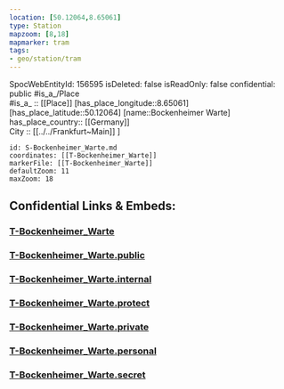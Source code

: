 ```yaml
---
location: [50.12064,8.65061] 
type: Station 
mapzoom: [8,18] 
mapmarker: tram 
tags:
- geo/station/tram
---
```

SpocWebEntityId: 156595
isDeleted: false
isReadOnly: false
confidential: public
#is_a_/Place  
#is_a_ :: [[Place]] 
[has_place_longitude::8.65061] 
[has_place_latitude::50.12064] 
[name::Bockenheimer Warte] 
has_place_country:: [[Germany]]  
City :: [[../../Frankfurt~Main]] ] 


```leaflet
id: S-Bockenheimer_Warte.md
coordinates: [[T-Bockenheimer_Warte]] 
markerFile: [[T-Bockenheimer_Warte]] 
defaultZoom: 11 
maxZoom: 18
```


## Confidential Links & Embeds: 

### [T-Bockenheimer_Warte](/_Standards/Earth/Continent/Europe/Europe~Central/Germany/Germany~West/Hessen/counties~Hessen/Frankfurt~Main/Stations-FFM~T/T-Bockenheimer_Warte.md) 

### [T-Bockenheimer_Warte.public](/_public/Earth/Continent/Europe/Europe~Central/Germany/Germany~West/Hessen/counties~Hessen/Frankfurt~Main/Stations-FFM~T/T-Bockenheimer_Warte.public.md) 

### [T-Bockenheimer_Warte.internal](/_internal/Earth/Continent/Europe/Europe~Central/Germany/Germany~West/Hessen/counties~Hessen/Frankfurt~Main/Stations-FFM~T/T-Bockenheimer_Warte.internal.md) 

### [T-Bockenheimer_Warte.protect](/_protect/Earth/Continent/Europe/Europe~Central/Germany/Germany~West/Hessen/counties~Hessen/Frankfurt~Main/Stations-FFM~T/T-Bockenheimer_Warte.protect.md) 

### [T-Bockenheimer_Warte.private](/_private/Earth/Continent/Europe/Europe~Central/Germany/Germany~West/Hessen/counties~Hessen/Frankfurt~Main/Stations-FFM~T/T-Bockenheimer_Warte.private.md) 

### [T-Bockenheimer_Warte.personal](/_personal/Earth/Continent/Europe/Europe~Central/Germany/Germany~West/Hessen/counties~Hessen/Frankfurt~Main/Stations-FFM~T/T-Bockenheimer_Warte.personal.md) 

### [T-Bockenheimer_Warte.secret](/_secret/Earth/Continent/Europe/Europe~Central/Germany/Germany~West/Hessen/counties~Hessen/Frankfurt~Main/Stations-FFM~T/T-Bockenheimer_Warte.secret.md)

